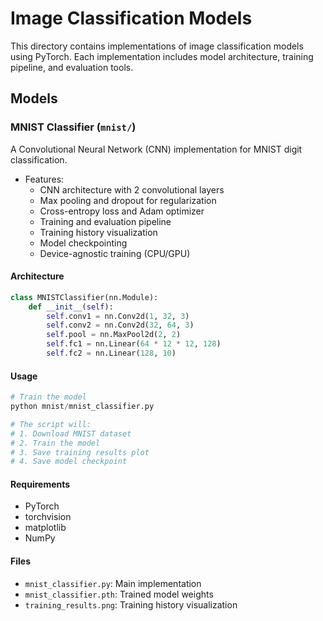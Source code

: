 # Image Classification Models

This directory contains implementations of image classification models using PyTorch. Each implementation includes model architecture, training pipeline, and evaluation tools.

## Models

### MNIST Classifier (`mnist/`)
A Convolutional Neural Network (CNN) implementation for MNIST digit classification.
- Features:
  - CNN architecture with 2 convolutional layers
  - Max pooling and dropout for regularization
  - Cross-entropy loss and Adam optimizer
  - Training and evaluation pipeline
  - Training history visualization
  - Model checkpointing
  - Device-agnostic training (CPU/GPU)

#### Architecture
```python
class MNISTClassifier(nn.Module):
    def __init__(self):
        self.conv1 = nn.Conv2d(1, 32, 3)
        self.conv2 = nn.Conv2d(32, 64, 3)
        self.pool = nn.MaxPool2d(2, 2)
        self.fc1 = nn.Linear(64 * 12 * 12, 128)
        self.fc2 = nn.Linear(128, 10)
```

#### Usage
```python
# Train the model
python mnist/mnist_classifier.py

# The script will:
# 1. Download MNIST dataset
# 2. Train the model
# 3. Save training results plot
# 4. Save model checkpoint
```

#### Requirements
- PyTorch
- torchvision
- matplotlib
- NumPy

#### Files
- `mnist_classifier.py`: Main implementation
- `mnist_classifier.pth`: Trained model weights
- `training_results.png`: Training history visualization 